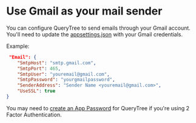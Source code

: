 # Use Gmail as your mail sender

You can configure QueryTree to send emails through your Gmail account. You'll need to update the [appsettings.json](/Web/appsettings.json)
with your Gmail credentials.

Example:

```json
 "Email": {
    "SmtpHost": "smtp.gmail.com",
    "SmtpPort": 465,
    "SmtpUser": "youremail@gmail.com",
    "SmtpPassword": "yourgmailpassword",
    "SenderAddress": "Sender Name <youremail@gmail.com>",
    "UseSSL": true
}
```

You may need to [create an App Password](https://myaccount.google.com/apppasswords) for QueryTree if you're using 2 Factor Authentication.